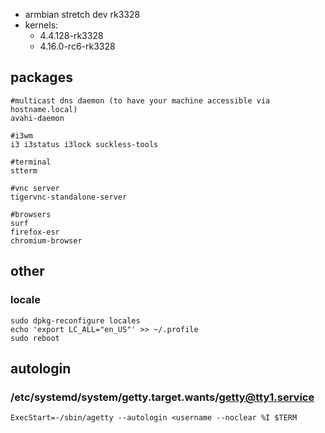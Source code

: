 - armbian stretch dev rk3328
- kernels: 
  - 4.4.128-rk3328
  - 4.16.0-rc6-rk3328

## packages
```
#multicast dns daemon (to have your machine accessible via hostname.local)
avahi-daemon

#i3wm
i3 i3status i3lock suckless-tools

#terminal
stterm

#vnc server
tigervnc-standalone-server

#browsers
surf
firefox-esr
chromium-browser
```

## other

### locale
```
sudo dpkg-reconfigure locales
echo 'export LC_ALL="en_US"' >> ~/.profile
sudo reboot
```

## autologin
### /etc/systemd/system/getty.target.wants/getty@tty1.service

```
ExecStart=-/sbin/agetty --autologin <username --noclear %I $TERM
```
